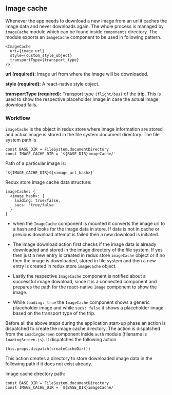 ## Image cache

Whenever the app needs to download a new image from an url it caches the image data and never downloads again. The whole process is managed by `imageCache` module which can be found inside `components` directory. The module exports an `ImageCache` component to be used in following pattern.

```
<ImageCache
  uri={image_url}
  style={custom_style_object}
  transportType={transport_type}
/>
```
**uri (required):** Image url from where the image will be downloaded.

**style (required):** A react-native style object.

**transportType (required):** Transport type `(flight/bus)` of the trip. This is used to show the respective placeholder image in case the actual image download fails.


### Workflow

`imageCache` is the object in redux store where image information are stored and actual image is stored in the file system document directory. The file system path is
```
const BASE_DIR = FileSystem.documentDirectory
const IMAGE_CACHE_DIR = `${BASE_DIR}imageCache/`
```

Path of a particular image is:
```
`${IMAGE_CACHE_DIR}${<image_url_hash>}`
```

Redux store image cache data structure:

```
imageCache: {
  <image_hash>: {
    loading: true/false,
    sucs: 'true/false
  }
}
```

- when the `ImageCache` component is mounted it converts the image url to a hash and looks for the image data in store. If data is not in cache or previous download attempt is failed then a new download is initiated.

- The image download action first checks if the image data is already downloaded and stored in the image directory of the file system. If yes then just a new entry is created in redux store `imageCache` object or if no then the image is downloaded, stored in file system and then a new entry is created in redux store `imageCache` object.

- Lastly the respective `ImageCache` component is notified about a successful image download, since it is a connected component and prepares the path for the react-native `Image` component to show the image.

- While `loading: true` the `ImageCache` component shows a generic placeholder image and while `sucs: false` it shows a placeholder image based on the transport type of the trip.


Before all the above steps during the application start-up phase an action is dispatched to create the image cache directory. The action is dispatched from the `LoadingScreen` component inside `auth` module (filename is `loadingScreen.js`). It dispatches the following action

```
this.props.dispatch(createCacheDir())
```
This action creates a directory to store downloaded image data in the following path if it does not exist already.

Image cache directory path:
```
const BASE_DIR = FileSystem.documentDirectory
const IMAGE_CACHE_DIR = `${BASE_DIR}imageCache/`
```